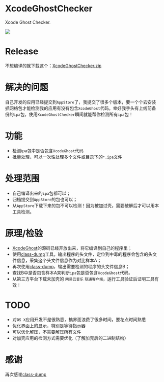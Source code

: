 # XcodeGhostChecker
Xcode Ghost Checker.

![](https://github.com/qzs21/XcodeGhostChecker/raw/master/Snapshot/snapshot.png)

# Release
不想编译的就下载这个：[XcodeGhostChecker.zip](https://github.com/qzs21/XcodeGhostChecker/raw/master/Release/XcodeGhostChecker.zip)

# 解决的问题
自己开发的应用已经提交到`AppStore`了，我提交了很多个版本，要一个个去安装抓网络包才能检测我的应用有没有包含`XcodeGhost`代码。幸好我手头有上线前备份的`ipa`包，使用`XcodeGhostChecker`瞬间就能帮你检测所有`ipa`包！

# 功能
* 检测ipa包中是否包含`XcodeGhost`代码
* 批量处理，可以一次性处理多个文件或目录下的`*.ipa`文件

# 处理范围
* 自己编译出来的`ipa`包都可以；
* 归档提交到`AppStore`的包也可以；
* 从`AppStore`下载下来的包不可以检测！因为被加过壳，需要破解后才可以用本工具检测。

# 原理/检验
* [XcodeGhost](https://github.com/XcodeGhostSource/XcodeGhost)的源码已经开放出来，将它编译到自己的程序里；
* 使用[class-dump](https://github.com/nygard/class-dump)工具，输出程序的头文件，定位到中毒的程序会包含的头文件信息，采集这个头文件信息作为对比样本A；
* 再次使用[class-dump](https://github.com/nygard/class-dump)，输出需要检测的程序的头文件信息B；
* 查找B中是否包含样本A来判断`ipa`包是否包含`XcodeGhost`代码。
* 从第三方平台下载未加壳的 `网易云音乐` `联通客户端`，运行工具验证后证明工具有效！

# TODO
* 对`OS X`应用开发不是很熟悉，搞界面浪费了很多时间，要花点时间熟悉
* 优化界面上的显示，特别是等待指示器
* 可以优化解压，不需要解压所有文件
* 对加壳应用的检测方式需要优化（了解加壳后的二进制结构）

# 感谢
再次感谢[class-dump](https://github.com/nygard/class-dump)